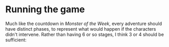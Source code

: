 # Running the game

Much like the countdown in _Monster of the Week_, every adventure should have distinct phases, to represent what would happen if the characters didn't intervene.
Rather than having 6 or so stages, I think 3 or 4 should be sufficient:
